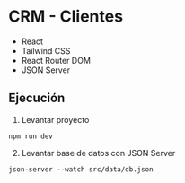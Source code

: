 # CRM - Clientes

- React
- Tailwind CSS
- React Router DOM
- JSON Server

## Ejecución

1. Levantar proyecto
```
npm run dev
```

2. Levantar base de datos con JSON Server
```
json-server --watch src/data/db.json
```